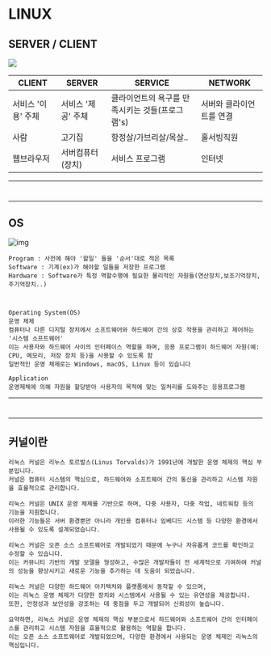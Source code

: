 # LINUX


SERVER / CLIENT
---
<img src="http://wooriac.shop/assets/02/02/1.png" /> 

|CLIENT|SERVER|SERVICE|NETWORK|
|-|-|-|-|
|서비스 '이용' 주체|서비스 '제공' 주체|클라이언트의 욕구를 만족시키는 것들(프로그램's)|서버와 클라이언트를 연결|
|사람|고기집|항정살/가브리살/목살..|홀서빙직원|
|웹브라우저|서버컴퓨터(장치)|서비스 프로그램|인터넷|

---
#
---

OS
---
![img](https://github.com/MY-ALL-LECTURE/LINUX/assets/84259104/4d7ce1ef-884f-4cdd-8e05-09af5485b76f)

```
Program : 사전에 해야 '할일' 들을 '순서'대로 적은 목록
Software : 기계(ex)가 해야할 일들을 저장한 프로그램
Hardware : Software가 특정 역할수행에 필요한 물리적인 자원들(연산장치,보조기억장치,주기억장치..)



Operating System(OS)
운영 체제
컴퓨터나 다른 디지털 장치에서 소프트웨어와 하드웨어 간의 상호 작용을 관리하고 제어하는 '시스템 소프트웨어'
이는 사용자와 하드웨어 사이의 인터페이스 역할을 하며, 응용 프로그램이 하드웨어 자원(예: CPU, 메모리, 저장 장치 등)을 사용할 수 있도록 함
일반적인 운영 체제로는 Windows, macOS, Linux 등이 있습니다

Application
운영제체에 의해 자원을 할당받아 사용자의 목적에 맞는 일처리를 도와주는 응용프로그램

```


---
#
---
커널이란
---
```
리눅스 커널은 리누스 토르발스(Linus Torvalds)가 1991년에 개발한 운영 체제의 핵심 부분입니다.
커널은 컴퓨터 시스템의 핵심으로, 하드웨어와 소프트웨어 간의 통신을 관리하고 시스템 자원을 효율적으로 관리합니다.

리눅스 커널은 UNIX 운영 체제를 기반으로 하며, 다중 사용자, 다중 작업, 네트워킹 등의 기능을 지원합니다.
이러한 기능들은 서버 환경뿐만 아니라 개인용 컴퓨터나 임베디드 시스템 등 다양한 환경에서 사용될 수 있도록 설계되었습니다.

리눅스 커널은 오픈 소스 소프트웨어로 개발되었기 때문에 누구나 자유롭게 코드를 확인하고 수정할 수 있습니다.
이는 커뮤니티 기반의 개발 모델을 형성하고, 수많은 개발자들이 전 세계적으로 기여하여 커널의 성능을 향상시키고 새로운 기능을 추가하는 데 도움이 되었습니다.

리눅스 커널은 다양한 하드웨어 아키텍처와 플랫폼에서 동작할 수 있으며,
이는 리눅스 운영 체제가 다양한 장치와 시스템에서 사용될 수 있는 유연성을 제공합니다.
또한, 안정성과 보안성을 강조하는 데 중점을 두고 개발되어 신뢰성이 높습니다.

요약하면, 리눅스 커널은 운영 체제의 핵심 부분으로서 하드웨어와 소프트웨어 간의 인터페이스를 관리하고 시스템 자원을 효율적으로 활용하는 역할을 합니다.
이는 오픈 소스 소프트웨어로 개발되었으며, 다양한 환경에서 사용되는 운영 체제인 리눅스의 핵심입니다.

```
